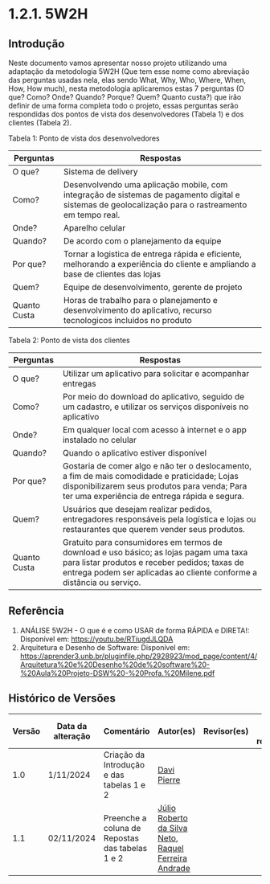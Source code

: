 # 1.2.1. 5W2H

## Introdução

Neste documento vamos apresentar nosso projeto utilizando uma adaptação da metodologia 5W2H (Que tem esse nome como abreviação das perguntas usadas nela, elas sendo What, Why, Who, Where, When, How, How much), nesta metodologia aplicaremos estas 7 perguntas (O que? Como? Onde? Quando? Porque? Quem? Quanto custa?) que irão definir de uma forma completa todo o projeto, essas perguntas serão respondidas dos pontos de vista dos desenvolvedores (Tabela 1) e dos clientes (Tabela 2).

Tabela 1: Ponto de vista dos desenvolvedores

|  Perguntas   | Respostas | 
|--------------|-----------|
| O que?       | Sistema de delivery      |
| Como?        | Desenvolvendo uma aplicação mobile, com integração de sistemas de pagamento digital e sistemas de geolocalização para o rastreamento em tempo real.|
| Onde?        | Aparelho celular          |
| Quando?      | De acordo com o planejamento da equipe          |
| Por que?     | Tornar a logistica de entrega rápida e eficiente, melhorando a experiência do cliente e ampliando a base de clientes das lojas         |
| Quem?        |  Equipe de desenvolvimento, gerente de projeto         |
| Quanto Custa |  Horas de trabalho para o planejamento e desenvolvimento do aplicativo, recurso tecnologicos incluidos no produto        |

Tabela 2: Ponto de vista dos clientes

|  Perguntas   | Respostas | 
|--------------|-----------|
| O que?       | Utilizar um aplicativo para solicitar e acompanhar entregas     |
| Como?        | Por meio do download do aplicativo, seguido de um cadastro, e utilizar os serviços disponíveis no aplicativo   |
| Onde?        | Em qualquer local com acesso à internet e o app instalado no celular      |
| Quando?      | Quando o aplicativo estiver disponível      |
| Por que?     | Gostaria de comer algo e não ter o deslocamento, a fim de mais comodidade e praticidade; Lojas disponibilizarem seus produtos para venda; Para ter uma experiência de entrega rápida e segura.     |
| Quem?        | Usuários que desejam realizar pedidos, entregadores responsáveis pela logística e lojas ou restaurantes que querem vender seus produtos.          |
| Quanto Custa | Gratuito para consumidores em termos de download e uso básico; as lojas pagam uma taxa para listar produtos e receber pedidos; taxas de entrega podem ser aplicadas ao cliente conforme a distância ou serviço.     |

## Referência 
1. ANÁLISE 5W2H - O que é e como USAR de forma RÁPIDA e DIRETA!: Disponível em: https://youtu.be/RTiugdJLQDA
2. Arquitetura e Desenho de Software: Disponível em: https://aprender3.unb.br/pluginfile.php/2928923/mod_page/content/4/Arquitetura%20e%20Desenho%20de%20software%20-%20Aula%20Projeto-DSW%20-%20Profa.%20Milene.pdf 

## Histórico de Versões

| Versão | Data da alteração | Comentário | Autor(es) | Revisor(es) | Data de revisão |
|--------|-----------|-----------|-----------|-------------|-------------|
| 1.0    | 1/11/2024 | Criação da Introdução e das tabelas 1 e 2 | [Davi Pierre](https://github.com/DaviPierre) |  |  |
| 1.1    | 02/11/2024 | Preenche a coluna de Repostas das tabelas 1 e 2 |[Júlio Roberto da Silva Neto](https://github.com/JulioR2022),  [Raquel Ferreira Andrade](https://github.com/raquel-andrade)  |  |  |
